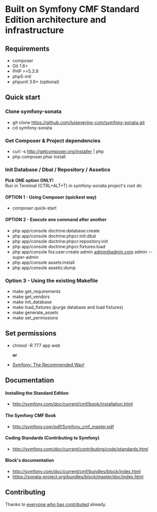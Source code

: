 # Built on Symfony CMF Standard Edition architecture and infrastructure

## Requirements

* composer
* Git 1.6+
* PHP >=5.3.9
* php5-intl
* phpunit 3.6+ (optional)

## Quick start

### Clone symfony-sonata
- git clone https://github.com/luiseverino-com/symfony-sonata.git
- cd symfony-sonata

### Get Composer & Project dependencies
- curl -s http://getcomposer.org/installer | php
- php composer.phar install

### Init Database / Dbal / Repository / Assetics
**Pick ONE option ONLY!**  
Run in Terminal (CTRL+ALT+T) in symfony-sonata project's root dir.

####  OPTION 1 - Using Composer (quickest way)
- composer quick-start

#### OPTION 2 - Execute one command after another
- php app/console doctrine:database:create
- php app/console doctrine:phpcr:init:dbal
- php app/console doctrine:phpcr:repository:init
- php app/console doctrine:phpcr:fixtures:load
- php app/console fos:user:create admin admin@admin.com admin --super-admin
- php app/console assets:install
- php app/console assetic:dump
 
### Option 3 - Using the existing Makefile
- make get_requirements
- make get_vendors
- make init_database
- make load_fixtures (purge database and load fixtures)
- make generate_assets
- make set_permissions
  
## Set permissions
 - chmod -R 777 app web
 
     **or**
 
 - [Symfony: The Recommended Way!](http://symfony.com/doc/current/book/installation.html#book-installation-permissions)
    
    
## Documentation

#### Installing the Standard Edition
 - http://symfony.com/doc/current/cmf/book/installation.html

#### The Symfony CMF Book
 - http://symfony.com/pdf/Symfony_cmf_master.pdf  

#### Coding Standards (Contributing to Symfony)  
 - http://symfony.com/doc/current/contributing/code/standards.html  

#### Block's documentation
 - http://symfony.com/doc/current/cmf/bundles/block/index.html  
 - https://sonata-project.org/bundles/block/master/doc/index.html

## Contributing
Thanks to
[everyone who has contributed](https://github.com/symfony-cmf/standard-edition/contributors) already.